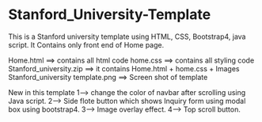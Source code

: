 # Stanford_University-Template
This is a Stanford university template using HTML, CSS, Bootstrap4, java script. It Contains only front end of Home page. 



Home.html ==> contains all html code
home.css ==> contains all styling code
Stanford_university.zip ==> it contains Home.html + home.css + Images 
Stanford_university template.png ==> Screen shot of template


New in this template
1--> change the color of navbar after scrolling using Java script.
2--> Side flote button which shows Inquiry form using modal box using bootstrap4.
3--> Image overlay effect.
4--> Top scroll button.
